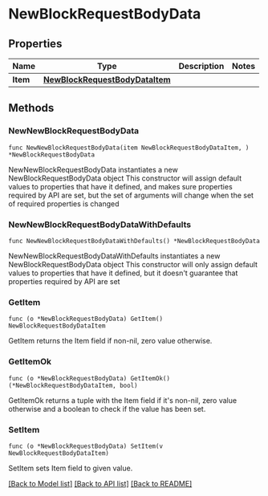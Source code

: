# NewBlockRequestBodyData

## Properties

Name | Type | Description | Notes
------------ | ------------- | ------------- | -------------
**Item** | [**NewBlockRequestBodyDataItem**](NewBlockRequestBodyDataItem.md) |  | 

## Methods

### NewNewBlockRequestBodyData

`func NewNewBlockRequestBodyData(item NewBlockRequestBodyDataItem, ) *NewBlockRequestBodyData`

NewNewBlockRequestBodyData instantiates a new NewBlockRequestBodyData object
This constructor will assign default values to properties that have it defined,
and makes sure properties required by API are set, but the set of arguments
will change when the set of required properties is changed

### NewNewBlockRequestBodyDataWithDefaults

`func NewNewBlockRequestBodyDataWithDefaults() *NewBlockRequestBodyData`

NewNewBlockRequestBodyDataWithDefaults instantiates a new NewBlockRequestBodyData object
This constructor will only assign default values to properties that have it defined,
but it doesn't guarantee that properties required by API are set

### GetItem

`func (o *NewBlockRequestBodyData) GetItem() NewBlockRequestBodyDataItem`

GetItem returns the Item field if non-nil, zero value otherwise.

### GetItemOk

`func (o *NewBlockRequestBodyData) GetItemOk() (*NewBlockRequestBodyDataItem, bool)`

GetItemOk returns a tuple with the Item field if it's non-nil, zero value otherwise
and a boolean to check if the value has been set.

### SetItem

`func (o *NewBlockRequestBodyData) SetItem(v NewBlockRequestBodyDataItem)`

SetItem sets Item field to given value.



[[Back to Model list]](../README.md#documentation-for-models) [[Back to API list]](../README.md#documentation-for-api-endpoints) [[Back to README]](../README.md)


